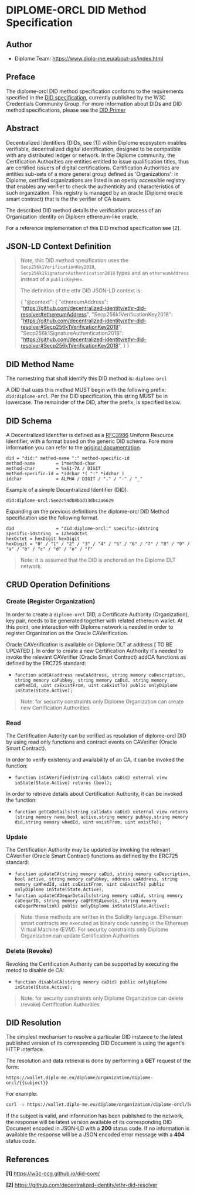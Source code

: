 # DIPLOME-ORCL DID Method Specification

## Author

-   Diplome Team: <https://www.diplo-me.eu/about-us/index.html>

## Preface

The diplome-orcl DID method specification conforms to the requirements specified in 
the [DID specification](https://w3c-ccg.github.io/did-core/), currently published by the 
W3C Credentials Community Group. For more information about DIDs and DID method specifications, 
please see the [DID Primer](https://github.com/WebOfTrustInfo/rebooting-the-web-of-trust-fall2017/blob/master/topics-and-advance-readings/did-primer.md)

## Abstract

Decentralized Identifiers (DIDs, see [1]) within Diplome ecosystem enables verifiable, decentralized digital identification, designed to be compatible with any distributed ledger or network.
In the Diplome community, the Certification Authorities are entities entitled to issue qualification titles, thus are certified issuers of digital certifications. 
Certification Authorities are entities sub-sets of a more general group defined as 'Organizations': in Diplome, certified organizations are listed in an openly accessible registry that enables any verifier to check the authenticity and characteristics of such organization.
This registry is managed by an oracle (Diplome oracle smart contract) that is the the verifier of CA issuers. 

The described DID method details the verification process of an Organization identity on Diploem ethereum-like oracle.

For a reference implementation of this DID method specification see [2].

## JSON-LD Context Definition
>Note, this DID method specification uses the `Secp256k1VerificationKey2018`, `Secp256k1SignatureAuthentication2018` types and an `ethereumAddress` instead of a `publicKeyHex`.
>
>The definition of the ethr DID JSON-LD context is:
>
>  {
>    "@context":
>    {
>      "ethereumAddress": "https://github.com/decentralized-identity/ethr-did-resolver#ethereumAddress",
>      "Secp256k1VerificationKey2018": "https://github.com/decentralized-identity/ethr-did-resolver#Secp256k1VerificationKey2018",
>      "Secp256k1SignatureAuthentication2018": "https://github.com/decentralized-identity/ethr-did-resolver#Secp256k1VerificationKey2018",
>    }
>  }

## DID Method Name

The namestring that shall identify this DID method is: `diplome-orcl`

A DID that uses this method MUST begin with the following prefix: `did:diplome-orcl`. Per the DID specification, this string 
MUST be in lowercase. The remainder of the DID, after the prefix, is specified below.

## DID Schema

A Decentralized Identifier is defined as a [RFC3986](https://tools.ietf.org/html/rfc3986)
Uniform Resource Identifier, with a format based on the generic DID schema. Fore more
information you can refer to the
[original documentation](https://w3c.github.io/did-core/#generic-did-syntax).

```abnf
did = "did:" method-name ":" method-specific-id
method-name        = 1*method-char
method-char        = %x61-7A / DIGIT
method-specific-id = *idchar *( ":" *idchar )
idchar             = ALPHA / DIGIT / "." / "-" / "_"
```

Example of a simple Decentralized Identifier (DID).

```
did:diplome-orcl:5ee2c54db8b1d13dbc2a6629
```

Expanding on the previous definitions the diplome-orcl DID Method specification use the
following format.

```abnf
did                = "did:diplome-orcl:" specific-idstring
specific-idstring  = 12hexOctet
hexOctet = hexDigit hexDigit
hexDigit = "0" / "1" / "2" / "3" / "4" / "5" / "6" / "7" / "8" / "9" / "a" / "b" / "c" / "d" / "e" / "f"
```

> Note: it is assumed that the DID is anchored on the Diplome DLT network. 

## CRUD Operation Definitions

### Create (Register Organization)

In order to create a `diplome-orcl` DID, a Certificate Authority (Organization), key pair, needs to be generated together with related ethereum wallet. At this point, one interaction with Diplome network is needed in order to register Organization on the Oracle CAVerification.

Oracle CAVerification is available on Diplome DLT at address [ TO BE UPDATED ].
In order to create a new Certification Authority it's needed to invoke the relevant CAVerifier (Oracle Smart Contract) addCA functions as defined by the ERC725 standard:

 * `function addCA(address newCaAddress, string memory caDescription, string memory caPubkey, string memory caDid, string memory caWhedId, uint caExistFrom, uint caExistTo) public onlyDiplome inState(State.Active);`

>Note: for security constraints only Diplome Organization can create new Certification Authorities

### Read

The Certification Autority can be verified as resolution of diplome-orcl DID by using read only functions and contract events on CAVerifier (Oracle Smart Contract).

In order to verify existency and availability of an CA, it can be invoked the function:

 * `function isCAVerified(string calldata caDid) external view inState(State.Active) returns (bool);`

In order to retrieve details about Certification Authority, it can be invoked the function:

 * `function getCaDetails(string calldata caDid) external view returns (string memory name,bool active,string memory pubkey,string memory did,string memory whedId, uint existFrom, uint existTo);`

### Update

The Certification Authority may be updated by invoking the relevant CAVerifier (Oracle Smart Contract) functions as defined by the ERC725 standard:

 * `function updateCA(string memory caDid, string memory caDescription, bool active, string memory caPubkey, address caAddress, string memory caWhedId, uint caExistFrom, uint caExistTo) public onlyDiplome inState(State.Active);`
 * `function updateCADeqarDetails(string memory caDid, string memory caDeqarID, string memory caQFEHEALevels, string memory caDeqarPermalink) public onlyDiplome inState(State.Active);`

>Note: these methods are written in the Solidity language. Ethereum smart contracts are executed as binary code running in the Ethereum Virtual Machine (EVM). For security constraints only Diplome Organization can update Certification Authorities

### Delete (Revoke) 

Revoking the Certification Authority can be supported by executing the metod to disable de CA:

* `function disableCA(string memory caDid) public onlyDiplome inState(State.Active);`

>Note: for security constraints only Diplome Organization can delete (revoke) Certification Authorities


## DID Resolution

The simplest mechanism to resolve a particular DID instance to the latest published
version of its corresponding DID Document is using the agent's HTTP interface.

The resolution and data retrieval is done by performing a __GET__ request of the form:

`https://wallet.diplo-me.eu/diplome/organization/diplome-orcl/{{subject}}`

For example:

```bash
curl -v https://wallet.diplo-me.eu/diplome/organization/diplome-orcl/5ee2c54db8b1d13dbc2a6629
```

If the subject is valid, and information has been published to the network, the
response will be latest version available of its corresponding DID Document encoded
in JSON-LD with a __200__ status code. If no information is available the response
will be a JSON encoded error message with a __404__ status code.

## References

 **[1]** <https://w3c-ccg.github.io/did-core/>

 **[2]** <https://github.com/decentralized-identity/ethr-did-resolver>


